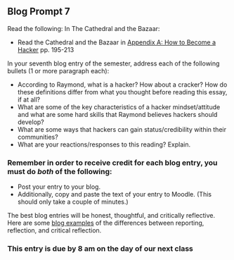 ## Blog Prompt 7

Read the following:
In The Cathedral and the Bazaar:
  - Read the Cathedral and the Bazaar in [Appendix A: How to Become a Hacker](https://monoskop.org/images/e/e0/Raymond_Eric_S_The_Cathedral_and_the_Bazaar_rev_ed.pdf) pp. 195-213

In your seventh blog entry of the semester, address each of the following bullets (1 or more paragraph each):
  - According to Raymond, what is a hacker? How about a cracker? How do these definitions differ from what you thought before reading this essay, if at all?
  - What are some of the key characteristics of a hacker mindset/attitude and what are some hard skills that Raymond believes hackers should develop?
  - What are some ways that hackers can gain status/credibility within their communities?
  - What are your reactions/responses to this reading? Explain.

### Remember in order to receive credit for each blog entry, you must do *both* of the following:

  - Post your entry to your blog.
  - Additionally, copy and paste the text of your entry to Moodle. (This should only take a couple of minutes.)

The best blog entries will be honest, thoughtful, and critically reflective. Here are some [blog examples](blogreflection.md)
of the differences between reporting, reflection, and critical reflection.

### This entry is due by 8 am on the day of our next class
